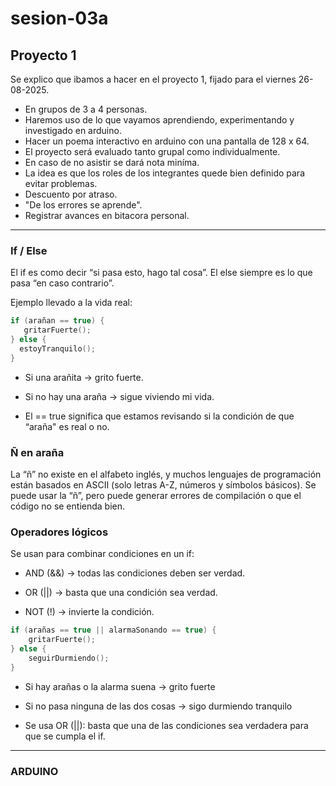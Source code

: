 # sesion-03a

## Proyecto 1

Se explico que ibamos a hacer en el proyecto 1, fijado para el viernes 26-08-2025. 
- En grupos de 3 a 4 personas.
- Haremos uso de lo que vayamos aprendiendo, experimentando y investigado en arduino.
- Hacer un poema interactivo en arduino con una pantalla de 128 x 64.
- El proyecto será evaluado tanto grupal como individualmente.
- En caso de no asistir se dará nota miníma.
- La idea es que los roles de los integrantes quede bien definido para evitar problemas.
- Descuento por atraso.
- "De los errores se aprende".
- Registrar avances en bitacora personal.

------------


### If / Else

El if es como decir “si pasa esto, hago tal cosa”. El else siempre es lo que pasa “en caso contrario”. 

Ejemplo llevado a la vida real:

```cpp
if (arañan == true) {
   gritarFuerte();
} else {
  estoyTranquilo();
}
```

- Si una arañita → grito fuerte.

- Si no hay una araña → sigue viviendo mi vida.

- El == true significa que estamos revisando si la condición de que “araña" es real o no.


### Ñ en araña

La “ñ” no existe en el alfabeto inglés, y muchos lenguajes de programación están basados en ASCII (solo letras A-Z, números y símbolos básicos). Se puede usar la “ñ”, pero puede generar errores de compilación o que el código no se entienda bien.

### Operadores lógicos

Se usan para combinar condiciones en un if:

- AND (&&) → todas las condiciones deben ser verdad.

- OR (||) → basta que una condición sea verdad.

- NOT (!) → invierte la condición.

```cpp
if (arañas == true || alarmaSonando == true) {
    gritarFuerte();
} else {
    seguirDurmiendo();
}
```

- Si hay arañas o la alarma suena → grito fuerte

- Si no pasa ninguna de las dos cosas → sigo durmiendo tranquilo

- Se usa OR (||): basta que una de las condiciones sea verdadera para que se cumpla el if.

-------

### ARDUINO
